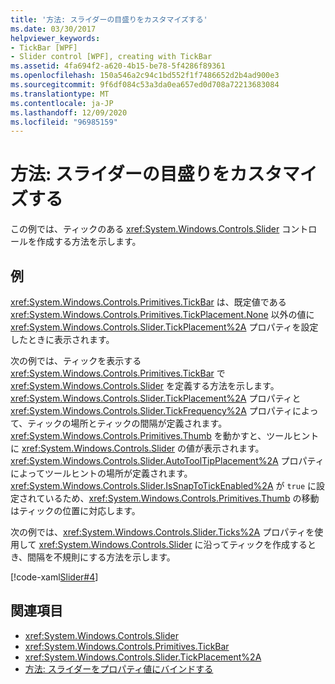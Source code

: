 ```yaml
---
title: '方法: スライダーの目盛りをカスタマイズする'
ms.date: 03/30/2017
helpviewer_keywords:
- TickBar [WPF]
- Slider control [WPF], creating with TickBar
ms.assetid: 4fa694f2-a620-4b15-be78-5f4286f89361
ms.openlocfilehash: 150a546a2c94c1bd552f1f7486652d2b4ad900e3
ms.sourcegitcommit: 9f6df084c53a3da0ea657ed0d708a72213683084
ms.translationtype: MT
ms.contentlocale: ja-JP
ms.lasthandoff: 12/09/2020
ms.locfileid: "96985159"
---
```

# <a name="how-to-customize-the-ticks-on-a-slider"></a>方法: スライダーの目盛りをカスタマイズする

この例では、ティックのある <xref:System.Windows.Controls.Slider> コントロールを作成する方法を示します。  
  
## <a name="example"></a>例  

 <xref:System.Windows.Controls.Primitives.TickBar> は、既定値である <xref:System.Windows.Controls.Primitives.TickPlacement.None> 以外の値に <xref:System.Windows.Controls.Slider.TickPlacement%2A> プロパティを設定したときに表示されます。  
  
 次の例では、ティックを表示する <xref:System.Windows.Controls.Primitives.TickBar> で <xref:System.Windows.Controls.Slider> を定義する方法を示します。 <xref:System.Windows.Controls.Slider.TickPlacement%2A> プロパティと <xref:System.Windows.Controls.Slider.TickFrequency%2A> プロパティによって、ティックの場所とティックの間隔が定義されます。 <xref:System.Windows.Controls.Primitives.Thumb> を動かすと、ツールヒントに <xref:System.Windows.Controls.Slider> の値が表示されます。 <xref:System.Windows.Controls.Slider.AutoToolTipPlacement%2A> プロパティによってツールヒントの場所が定義されます。 <xref:System.Windows.Controls.Slider.IsSnapToTickEnabled%2A> が `true` に設定されているため、<xref:System.Windows.Controls.Primitives.Thumb> の移動はティックの位置に対応します。  
  
 次の例では、<xref:System.Windows.Controls.Slider.Ticks%2A> プロパティを使用して <xref:System.Windows.Controls.Slider> に沿ってティックを作成するとき、間隔を不規則にする方法を示します。  
  
 [!code-xaml[Slider#4](~/samples/snippets/xaml/VS_Snippets_Wpf/Slider/xaml/window1.xaml#4)]  
  
## <a name="see-also"></a>関連項目

- <xref:System.Windows.Controls.Slider>
- <xref:System.Windows.Controls.Primitives.TickBar>
- <xref:System.Windows.Controls.Slider.TickPlacement%2A>
- [方法: スライダーをプロパティ値にバインドする](/previous-versions/dotnet/netframework-3.5/ms788716(v=vs.90))
